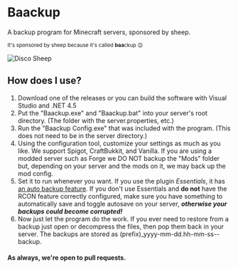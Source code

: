# Baackup
A backup program for Minecraft servers, sponsored by sheep.

<sub>It's sponsored by sheep because it's called **baa**ckup :wink:</sub>


<img src="http://orig10.deviantart.net/8887/f/2013/346/f/1/disco_sheep_by_lockrikard-d6xo4oa.gif" alt="Disco Sheep" />


## How does I use?

1. Download one of the releases or you can build the software with Visual Studio and .NET 4.5
2. Put the "Baackup.exe" and "Baackup.bat" into your server's root directory. (The folder with the server.properties, etc.)
3. Run the "Baackup Config.exe" that was included with the program. (This does not need to be in the server directory.)
4. Using the configuration tool, customize your settings as much as you like. We support Spigot, CraftBukkit, and Vanilla. If you are using a modded server such as Forge we DO NOT backup the "Mods" folder but, depending on your server and the mods on it, we may back up the mod config.
5. Set it to run whenever you want. If you use the plugin *Essentials*, it has [an auto backup feature](http://wiki.ess3.net/wiki/Backup). If you don't use Essentials and **do not** have the RCON feature correctly configured, make sure you have something to automatically save and toggle autosave on your server, ***otherwise your backups could become corrupted!***
6. Now just let the program do the work. If you ever need to restore from a backup just open or decompress the files, then pop them back in your server. The backups are stored as (prefix)_yyyy-mm-dd.hh-mm-ss--backup.

#### As always, we're open to pull requests.
